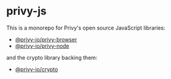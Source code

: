 # privy-js

This is a monorepo for Privy's open source JavaScript libraries:
* [@privy-io/privy-browser](https://github.com/privy-io/privy-js/tree/main/packages/privy-browser)
* [@privy-io/privy-node](https://github.com/privy-io/privy-js/tree/main/packages/privy-node)

and the crypto library backing them:
* [@privy-io/crypto](https://github.com/privy-io/privy-js/tree/main/packages/crypto)
